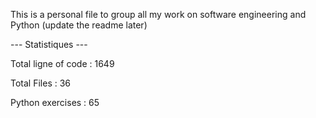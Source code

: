 This is a personal file to group all my work on software engineering and Python (update the readme later)

--- Statistiques ---

Total ligne of code : 1649

Total Files : 36

Python exercises : 65
